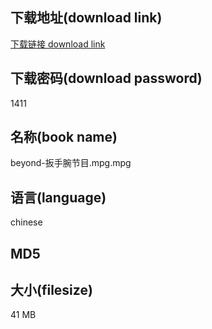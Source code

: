 ## 下载地址(download link)
[下载链接 download link](https://tutu365.netlify.app/?s=beyond-%E6%89%B3%E6%89%8B%E8%85%95%E8%8A%82%E7%9B%AE.mpg)

## 下载密码(download password)
1411

## 名称(book name)
beyond-扳手腕节目.mpg.mpg

## 语言(language)
chinese

## MD5


## 大小(filesize)
41 MB

